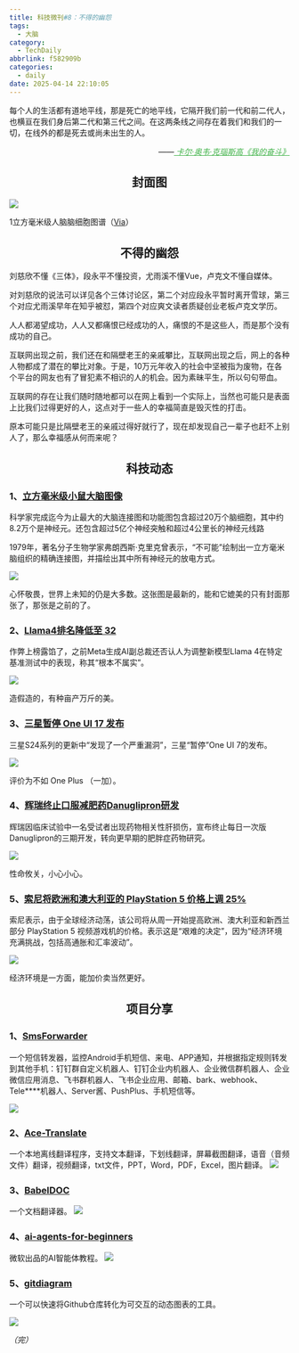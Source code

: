 ```yaml
---
title: 科技微刊#8：不得的幽怨
tags:
  - 大脑
category:
  - TechDaily
abbrlink: f582909b
categories:
  - daily
date: 2025-04-14 22:10:05
---
```

每个人的生活都有道地平线，那是死亡的地平线，它隔开我们前一代和前二代人，也横亘在我们身后第二代和第三代之间。在这两条线之间存在着我们和我们的一切，在线外的都是死去或尚未出生的人。
<div style="text-align: right; margin-top: 1em; font-style: italic;">
  ——<a href="https://book.douban.com/series/41937" style="color: #41B349 !important;">
	    卡尔·奥韦·克瑙斯高《我的奋斗》
  </a>
</div>
<!-- more --> 

<h2 align="center">封面图</h2>

![](https://techdaily.oss-cn-shanghai.aliyuncs.com/8/801.jpg)

1立方毫米级人脑脑细胞图谱（[Via](https://www.nature.com/articles/d41586-024-01387-9)）

<h2 align="center">不得的幽怨</h2>

刘慈欣不懂《三体》，段永平不懂投资，尤雨溪不懂Vue，卢克文不懂自媒体。

对刘慈欣的说法可以详见各个三体讨论区，第二个对应段永平暂时离开雪球，第三个对应尤雨溪早年在知乎被怼，第四个对应爽文读者质疑创业老板卢克文学历。

人人都渴望成功，人人又都痛恨已经成功的人，痛恨的不是这些人，而是那个没有成功的自己。

互联网出现之前，我们还在和隔壁老王的亲戚攀比，互联网出现之后，网上的各种人物都成了潜在的攀比对象。于是，10万元年收入的社会中坚被指为废物，在各个平台的网友也有了冒犯素不相识的人的机会。因为素昧平生，所以句句带血。

互联网的存在让我们随时随地都可以在网上看到一个实际上，当然也可能只是表面上比我们过得更好的人，这点对于一些人的幸福简直是毁灭性的打击。

原本可能只是比隔壁老王的亲戚过得好就行了，现在却发现自己一辈子也赶不上别人了，那么幸福感从何而来呢？

<h2 align="center">科技动态</h2>

### 1、[立方毫米级小鼠大脑图像](https://www.nature.com/articles/d41586-025-01088-x)

科学家完成迄今为止最大的大脑连接图和功能图包含超过20万个脑细胞，其中约8.2万个是神经元。还包含超过5亿个神经突触和超过4公里长的神经元线路

1979年，著名分子生物学家弗朗西斯·克里克曾表示，“不可能”绘制出一立方毫米脑组织的精确连接图，并描绘出其中所有神经元的放电方式。

![](https://techdaily.oss-cn-shanghai.aliyuncs.com/8/802.jpg)

心怀敬畏，世界上未知的仍是大多数。这张图是最新的，能和它媲美的只有封面那张了，那张是之前的了。

### 2、[Llama4排名降低至 32](https://lmarena.ai/)

作弊上榜露馅了，之前Meta生成AI副总裁还否认人为调整新模型Llama 4在特定基准测试中的表现，称其“根本不属实”。

![](https://techdaily.oss-cn-shanghai.aliyuncs.com/8/803.jpg)

造假造的，有种亩产万斤的美。

### 3、[三星暂停 One UI 17 发布](https://9to5google.com/2025/04/14/samsung-stops-one-ui-7-rollout-globally/)

三星S24系列的更新中“发现了一个严重漏洞”，三星“暂停”One UI 7的发布。

![](https://techdaily.oss-cn-shanghai.aliyuncs.com/8/804.jpg)

评价为不如 One Plus （一加）。

### 4、[辉瑞终止口服减肥药Danuglipron研发](https://www.bloomberg.com/news/articles/2025-04-14/pfizer-pfe-abandons-obesity-pill-after-liver-injury-in-major-setback)

辉瑞因临床试验中一名受试者出现药物相关性肝损伤，宣布终止每日一次版Danuglipron的三期开发，转向更早期的肥胖症药物研究。

![](https://techdaily.oss-cn-shanghai.aliyuncs.com/8/805.jpg)

性命攸关，小心小心。

### 5、[索尼将欧洲和澳大利亚的 PlayStation 5 价格上调 25%](https://uk.finance.yahoo.com/news/sony-hikes-playstation-5-prices-114715964.html?guccounter=1&guce_referrer=aHR0cHM6Ly93d3cuZ29vZ2xlLmNvbS8&guce_referrer_sig=AQAAACY0MOuo1qa2pAdmeDfGdqnPP7G7Q6aCAI043b9z6iU87hfuko5mWHtS9r8JagFEUcEFlFnaVz81TB_q0ZE2YBdfebxLoEC8ywNMFfcOJ_IMvi_3h_wgMcWC1dhL4kSAYNBG-HiPkQu2ILdjjl-9h0vwxFMhE6jOvkYZHKTV7sdo)

索尼表示，由于全球经济动荡，该公司将从周一开始提高欧洲、澳大利亚和新西兰部分 PlayStation 5 视频游戏机的价格。表示这是“艰难的决定”，因为“经济环境充满挑战，包括高通胀和汇率波动”。

![](https://techdaily.oss-cn-shanghai.aliyuncs.com/8/806.jpg)

经济环境是一方面，能加价卖当然更好。

<h2 align="center">项目分享</h2>

### 1、[SmsForwarder](https://github.com/pppscn/SmsForwarder)

一个短信转发器，监控Android手机短信、来电、APP通知，并根据指定规则转发到其他手机：钉钉群自定义机器人、钉钉企业内机器人、企业微信群机器人、企业微信应用消息、飞书群机器人、飞书企业应用、邮箱、bark、webhook、Tele****机器人、Server酱、PushPlus、手机短信等。

![](https://techdaily.oss-cn-shanghai.aliyuncs.com/8/807.jpg)
### 2、[Ace-Translate](https://github.com/tianclll/Ace-Translate?tab=readme-ov-file)

一个本地离线翻译程序，支持文本翻译，下划线翻译，屏幕截图翻译，语音（音频文件）翻译，视频翻译，txt文件，PPT，Word，PDF，Excel，图片翻译。
![](https://techdaily.oss-cn-shanghai.aliyuncs.com/8/808.png)
### 3、[BabelDOC](https://github.com/funstory-ai/BabelDOC)

一个文档翻译器。
![](https://techdaily.oss-cn-shanghai.aliyuncs.com/8/809.png)
### 4、[ai-agents-for-beginners](https://github.com/microsoft/ai-agents-for-beginners)

微软出品的AI智能体教程。
![](https://techdaily.oss-cn-shanghai.aliyuncs.com/8/810.png)
### 5、[gitdiagram](https://github.com/ahmedkhaleel2004/gitdiagram)

一个可以快速将Github仓库转化为可交互的动态图表的工具。

![](https://techdaily.oss-cn-shanghai.aliyuncs.com/8/811.png)

_（完）_